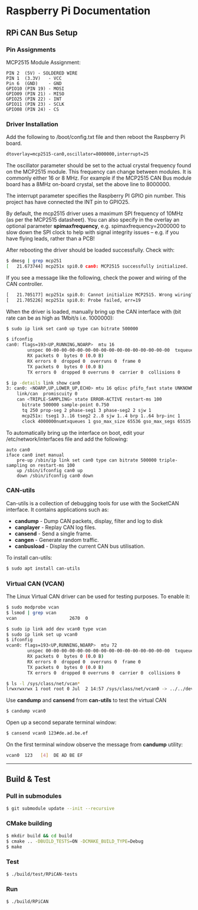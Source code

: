 # Raspberry Pi Documentation


## RPi CAN Bus Setup

### Pin Assignments

MCP2515 Module Assignment:
```
PIN 2  (5V)	- SOLDERED WIRE
PIN 1  (3.3V)	- VCC
Pin 6  (GND)    - GND
GPIO10 (PIN 19)	- MOSI
GPIO09 (PIN 21) - MISO
GPIO25 (PIN 22) - INT
GPIO11 (PIN 23) - SCLK
GPIO08 (PIN 24) - CS
```

### Driver Installation

Add the following to /boot/config.txt file and then reboot the Raspberry Pi board.
```txt
dtoverlay=mcp2515-can0,oscillator=8000000,interrupt=25 
```
The oscillator parameter should be set to the actual crystal frequency found on the MCP2515 module. This frequency can change between modules. It is commonly either 16 or 8 MHz. For example if the MCP2515 CAN Bus module board has a 8MHz on-board crystal, set the above line to 8000000.

The interrupt parameter specifies the Raspberry PI GPIO pin number. This project has have connected the INT pin to GPIO25.

By default, the mcp2515 driver uses a maximum SPI frequency of 10MHz (as per the MCP2515 datasheet). You can also specify in the overlay an optional parameter **spimaxfrequency**, e.g. spimaxfrequency=2000000 to slow down the SPI clock to help with signal integrity issues – e.g. if you have flying leads, rather than a PCB!

After rebooting the driver should be loaded successfully. Check with:
```sh
$ dmesg | grep mcp251
[   21.673744] mcp251x spi0.0 can0: MCP2515 successfully initialized.
```
If you see a message like the following, check the power and wiring of the CAN controller.
```txt
[   21.705177] mcp251x spi0.0: Cannot initialize MCP2515. Wrong wiring?
[   21.705226] mcp251x spi0.0: Probe failed, err=19

```

When the driver is loaded, manually bring up the CAN interface with (bit rate can be as high as 1Mbit/s i.e. 1000000):
```sh
$ sudo ip link set can0 up type can bitrate 500000
```
```sh
$ ifconfig
can0: flags=193<UP,RUNNING,NOARP>  mtu 16
        unspec 00-00-00-00-00-00-00-00-00-00-00-00-00-00-00-00  txqueuelen 10  (UNSPEC)
        RX packets 0  bytes 0 (0.0 B)
        RX errors 0  dropped 0  overruns 0  frame 0
        TX packets 0  bytes 0 (0.0 B)
        TX errors 0  dropped 0 overruns 0  carrier 0  collisions 0
```
```sh
$ ip -details link show can0
3: can0: <NOARP,UP,LOWER_UP,ECHO> mtu 16 qdisc pfifo_fast state UNKNOWN mode DEFAULT group default qlen 10
    link/can  promiscuity 0 
    can <TRIPLE-SAMPLING> state ERROR-ACTIVE restart-ms 100 
	  bitrate 500000 sample-point 0.750 
	  tq 250 prop-seg 2 phase-seg1 3 phase-seg2 2 sjw 1
	  mcp251x: tseg1 3..16 tseg2 2..8 sjw 1..4 brp 1..64 brp-inc 1
	  clock 4000000numtxqueues 1 gso_max_size 65536 gso_max_segs 65535

```
To automatically bring up the interface on boot, edit your /etc/network/interfaces file and add the following:
```
auto can0
iface can0 inet manual
    pre-up /sbin/ip link set can0 type can bitrate 500000 triple-sampling on restart-ms 100
    up /sbin/ifconfig can0 up
    down /sbin/ifconfig can0 down
```

### CAN-utils

Can-utils is a collection of debugging tools for use with the SocketCAN interface. It contains applications such as:

- **candump** - Dump CAN packets, display, filter and log to disk
- **canplayer** - Replay CAN log files.
- **cansend** - Send a single frame.
- **cangen** - Generate random traffic.
- **canbusload** - Display the current CAN bus utilisation.

To install can-utils: 
```sh
$ sudo apt install can-utils
```

### Virtual CAN (VCAN)

The Linux Virtual CAN driver can be used for testing purposes. To enable it:
```sh
$ sudo modprobe vcan
$ lsmod | grep vcan
vcan                    2670  0
```
```sh
$ sudo ip link add dev vcan0 type vcan
$ sudo ip link set up vcan0
$ ifconfig
vcan0: flags=193<UP,RUNNING,NOARP>  mtu 72
        unspec 00-00-00-00-00-00-00-00-00-00-00-00-00-00-00-00  txqueuelen 1000  (UNSPEC)
        RX packets 0  bytes 0 (0.0 B)
        RX errors 0  dropped 0  overruns 0  frame 0
        TX packets 0  bytes 0 (0.0 B)
        TX errors 0  dropped 0 overruns 0  carrier 0  collisions 0
```
```sh
$ ls -l /sys/class/net/vcan*
lrwxrwxrwx 1 root root 0 Jul  2 14:57 /sys/class/net/vcan0 -> ../../devices/virtual/net/vcan0
```
Use **candump** and **cansend** from **can-utils** to test the virtual CAN
```sh
$ candump vcan0
```

Open up a second separate terminal window:
```txt
$ cansend vcan0 123#de.ad.be.ef
```
On the first terminal window observe the message from **candump** utility:
```sh
vcan0  123   [4]  DE AD BE EF
```

------------------

## Build & Test

### Pull in submodules

```sh
$ git submodule update --init --recursive
```

### CMake building

```sh
$ mkdir build && cd build
$ cmake .. -DBUILD_TESTS=ON -DCMAKE_BUILD_TYPE=Debug
$ make
```

### Test

```sh
$ ./build/test/RPiCAN-tests
```


### Run
```sh
$ ./build/RPiCAN
```
